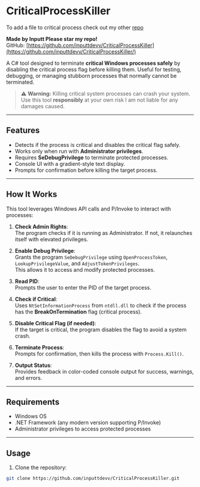 # CriticalProcessKiller

To add a file to critical process check out my other [repo](https://github.com/inputtdevv/SetCriticalProcess/tree/main)


**Made by Inputt Please star my repo!**  
GitHub: [https://github.com/inputtdevv/CriticalProcessKiller](https://github.com/inputtdevv/CriticalProcessKiller/)

A C# tool designed to terminate **critical Windows processes safely** by disabling the critical process flag before killing them. Useful for testing, debugging, or managing stubborn processes that normally cannot be terminated.

> ⚠️ **Warning:** Killing critical system processes can crash your system. Use this tool **responsibly** at your own risk I am not liable for any damages caused.

---

## Features

- Detects if the process is critical and disables the critical flag safely.
- Works only when run with **Administrator privileges**.
- Requires **SeDebugPrivilege** to terminate protected processes.
- Console UI with a gradient-style text display.
- Prompts for confirmation before killing the target process.

---

## How It Works

This tool leverages Windows API calls and P/Invoke to interact with processes:

1. **Check Admin Rights**:  
   The program checks if it is running as Administrator. If not, it relaunches itself with elevated privileges.

2. **Enable Debug Privilege**:  
   Grants the program `SeDebugPrivilege` using `OpenProcessToken`, `LookupPrivilegeValue`, and `AdjustTokenPrivileges`.  
   This allows it to access and modify protected processes.

3. **Read PID**:  
   Prompts the user to enter the PID of the target process.

4. **Check if Critical**:  
   Uses `NtSetInformationProcess` from `ntdll.dll` to check if the process has the **BreakOnTermination** flag (critical process).

5. **Disable Critical Flag (if needed)**:  
   If the target is critical, the program disables the flag to avoid a system crash.

6. **Terminate Process**:  
   Prompts for confirmation, then kills the process with `Process.Kill()`.

7. **Output Status**:  
   Provides feedback in color-coded console output for success, warnings, and errors.

---

## Requirements

- Windows OS
- .NET Framework (any modern version supporting P/Invoke)
- Administrator privileges to access protected processes

---

## Usage

1. Clone the repository:

```bash
git clone https://github.com/inputtdevv/CriticalProcessKiller.git
